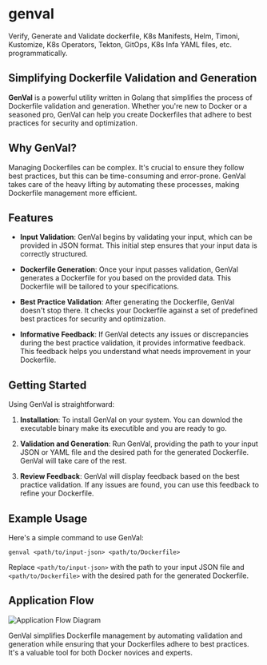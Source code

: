 # genval
Verify, Generate and Validate dockerfile, K8s Manifests, Helm, Timoni, Kustomize, K8s Operators, Tekton, GitOps, K8s Infa YAML files, etc. programmatically.


## Simplifying Dockerfile Validation and Generation

**GenVal** is a powerful utility written in Golang that simplifies the process of Dockerfile validation and generation. Whether you're new to Docker or a seasoned pro, GenVal can help you create Dockerfiles that adhere to best practices for security and optimization.

## Why GenVal?

Managing Dockerfiles can be complex. It's crucial to ensure they follow best practices, but this can be time-consuming and error-prone. GenVal takes care of the heavy lifting by automating these processes, making Dockerfile management more efficient.

## Features

- **Input Validation**: GenVal begins by validating your input, which can be provided in JSON format. This initial step ensures that your input data is correctly structured.

- **Dockerfile Generation**: Once your input passes validation, GenVal generates a Dockerfile for you based on the provided data. This Dockerfile will be tailored to your specifications.

- **Best Practice Validation**: After generating the Dockerfile, GenVal doesn't stop there. It checks your Dockerfile against a set of predefined best practices for security and optimization. 

- **Informative Feedback**: If GenVal detects any issues or discrepancies during the best practice validation, it provides informative feedback. This feedback helps you understand what needs improvement in your Dockerfile.

## Getting Started

Using GenVal is straightforward:

1. **Installation**: To install GenVal on your system. You can downlod the executable binary make its executible and you are ready to go.

2. **Validation and Generation**: Run GenVal, providing the path to your input JSON or YAML file and the desired path for the generated Dockerfile. GenVal will take care of the rest.

3. **Review Feedback**: GenVal will display feedback based on the best practice validation. If any issues are found, you can use this feedback to refine your Dockerfile.

## Example Usage

Here's a simple command to use GenVal:

```shell
genval <path/to/input-json> <path/to/Dockerfile>
```

Replace `<path/to/input-json>` with the path to your input JSON file and `<path/to/Dockerfile>` with the desired path for the generated Dockerfile.

## Application Flow

![Application Flow Diagram](https://github.com/karanpratapsingh/learn-go/assets/91916466/6a4acc03-f1ae-46c1-88df-5441f958b0b4)

GenVal simplifies Dockerfile management by automating validation and generation while ensuring that your Dockerfiles adhere to best practices. It's a valuable tool for both Docker novices and experts.


